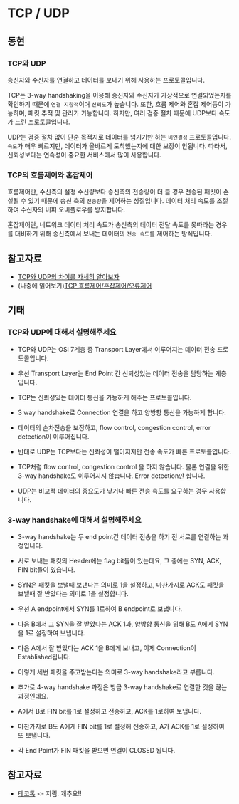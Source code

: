 # TCP / UDP

## 동현

### TCP와 UDP

송신자와 수신자를 연결하고 데이터를 보내기 위해 사용하는 프로토콜입니다.

TCP는 3-way handshaking을 이용해 송신자와 수신자가 가상적으로 연결되었는지를 확인하기 때문에 `연결 지향적`이며 `신뢰도`가 높습니다. 또한, 흐름 제어와 혼잡 제어등이 가능하며, 패킷 추적 및 관리가 가능합니다. 하지만, 여러 검증 절차 때문에 UDP보다 속도가 느린 프로토콜입니다.

UDP는 검증 절차 없이 단순 목적지로 데이터를 넘기기만 하는 `비연결성` 프로토콜입니다. `속도`가 매우 빠르지만, 데이터가 올바르게 도착했는지에 대한 보장이 안됩니다. 따라서, 신뢰성보다는 연속성이 중요한 서비스에서 많이 사용합니다.

### TCP의 흐름제어와 혼잡제어

흐름제어란, 수신측의 설정 수신량보다 송신측의 전송량이 더 클 경우 전송된 패킷이 손실될 수 있기 때문에 송신 측의 `전송량`을 제어하는 성질입니다. 데이터 처리 속도를 조절하여 수신자의 버퍼 오버플로우를 방지합니다.

혼잡제어란, 네트워크 데이터 처리 속도가 송신측의 데이터 전달 속도를 못따라는 경우를 대비하기 위해 송신측에서 보내는 데이터의 `전송 속도`를 제어하는 방식입니다.

## 참고자료

- [TCP와 UDP의 차이를 자세히 알아보자](https://velog.io/@hidaehyunlee/TCP-%EC%99%80-UDP-%EC%9D%98-%EC%B0%A8%EC%9D%B4)
- (나중에 읽어보기)[TCP 흐름제어/혼잡제어/오류제어](https://velog.io/@jsj3282/TCP-%ED%9D%90%EB%A6%84%EC%A0%9C%EC%96%B4%ED%98%BC%EC%9E%A1%EC%A0%9C%EC%96%B4-%EC%98%A4%EB%A5%98%EC%A0%9C%EC%96%B4)



## 기태

### TCP와 UDP에 대해서 설명해주세요

- TCP와 UDP는 OSI 7계층 중 Transport Layer에서 이루어지는 데이터 전송 프로토콜입니다.
- 우선 Transport Layer는 End Point 간 신뢰성있는 데이터 전송을 담당하는 계층입니다.

- TCP는 신뢰성있는 데이터 통신을 가능하게 해주는 프로토콜입니다.
- 3 way handshake로 Connection 연결을 하고 양방향 통신을 가능하게 합니다.
- 데이터의 순차전송을 보장하고, flow control, congestion control, error detection이 이루어집니다.

- 반대로 UDP는 TCP보다는 신뢰성이 떨어지지만 전송 속도가 빠른 프로토콜입니다.
- TCP처럼 flow control, congestion control 을 하지 않습니다. 물론 연결을 위한 3-way handshake도 이루어지지 않습니다. Error detection만 합니다.
- UDP는 비교적 데이터의 중요도가 낮거나 빠른 전송 속도를 요구하는 경우 사용합니다.

### 3-way handshake에 대해서 설명해주세요

- 3-way handshake는 두 end point간 데이터 전송을 하기 전 서로를 연결하는 과정입니다.
- 서로 보내는 패킷의 Header에는 flag bit들이 있는데요, 그 중에는 SYN, ACK, FIN bit들이 있습니다.
- SYN은 패킷을 보낼때 보낸다는 의미로 1을 설정하고, 마찬가지로 ACK도 패킷을 보낼때 잘 받았다는 의미로 1을 설정합니다.
- 우선 A endpoint에서 SYN를 1로하여 B endpoint로 보냅니다.
- 다음 B에서 그 SYN을 잘 받았다는 ACK 1과, 양방향 통신을 위해 B도 A에게 SYN을 1로 설정하여 보냅니다.
- 다음 A에서 잘 받았다는 ACK 1을 B에게 보내고, 이제 Connection이 Established됩니다.
- 이렇게 세번 패킷을 주고받는다는 의미로 3-way handshake라고 부릅니다.

- 추가로 4-way handshake 과정은 방금 3-way handshake로 연결한 것을 끊는 과정인데요.
- A에서 B로 FIN bit를 1로 설정하고 전송하고, ACK를 1로하여 보냅니다.
- 마찬가지로 B도 A에게 FIN bit를 1로 설정해 전송하고, A가 ACK를 1로 설정하여 또 보냅니다.
- 각 End Point가 FIN 패킷을 받으면 연결이 CLOSED 됩니다.

## 참고자료
- [테코톡](https://www.youtube.com/watch?v=ikDVGYp5dhg) <- 지림. 개추요!!